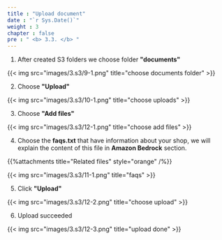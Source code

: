 ```yaml
---
title : "Upload document"
date : "`r Sys.Date()`"
weight : 3
chapter : false
pre : " <b> 3.3. </b> "
---
```


1. After created S3 folders we choose folder **"documents"**

{{< img src="images/3.s3/9-1.png" title="choose documents folder" >}}

2. Choose **"Upload"**

{{< img src="images/3.s3/10-1.png" title="choose uploads" >}}

3. Choose **"Add files"**

{{< img src="images/3.s3/12-1.png" title="choose add files" >}}

4. Choose the **faqs.txt** that have information about your shop, we will explain the content of this file in **Amazon Bedrock** section.

{{%attachments title="Related files" style="orange" /%}}

{{< img src="images/3.s3/11-1.png" title="faqs" >}}

5. Click **"Upload"**

{{< img src="images/3.s3/12-2.png" title="choose upload" >}}

6. Upload succeeded

{{< img src="images/3.s3/12-3.png" title="upload done" >}}
